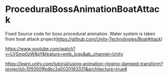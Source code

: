 # ProceduralBossAnimationBoatAttack

Fixed Source code for boss procedural animation. Water system is taken from boat attack project(https://github.com/Unity-Technologies/BoatAttack)



https://www.youtube.com/watch?v=LVSmp0zW8pY&feature=emb_logo&ab_channel=Unity

https://learn.unity.com/tutorial/using-animation-rigging-damped-transform?projectId=5f9350ffedbc2a0020193331&architecture=true#
